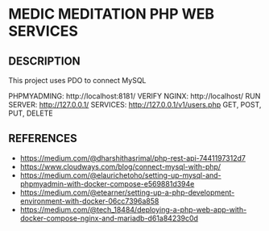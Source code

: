 # MEDIC MEDITATION PHP WEB SERVICES
## DESCRIPTION
This project uses PDO to connect MySQL

PHPMYADMING: http://localhost:8181/
VERIFY NGINX: http://localhost/
RUN SERVER: http://127.0.0.1/
SERVICES: http://127.0.0.1/v1/users.php GET, POST, PUT, DELETE


## REFERENCES
* https://medium.com/@dharshithasrimal/php-rest-api-7441197312d7
* https://www.cloudways.com/blog/connect-mysql-with-php/
* https://medium.com/@elaurichetoho/setting-up-mysql-and-phpmyadmin-with-docker-compose-e569881d394e
* https://medium.com/@etearner/setting-up-a-php-development-environment-with-docker-06cc7396a858
* https://medium.com/@tech_18484/deploying-a-php-web-app-with-docker-compose-nginx-and-mariadb-d61a84239c0d 
